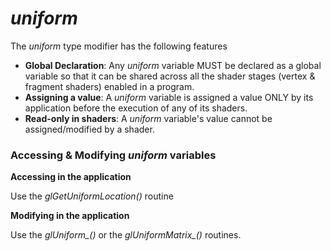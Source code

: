 # *uniform*

The *uniform* type modifier has the following features

* **Global Declaration**: Any *uniform* variable MUST be declared as a global variable so that it can be shared across all the shader stages (vertex & fragment shaders) enabled in a program.
* **Assigning a value**: A *uniform* variable is assigned a value ONLY by its application before the execution of any of its shaders. 
* **Read-only in shaders**: A *uniform* variable's value cannot be assigned/modified by a shader.

### Accessing & Modifying *uniform* variables

**Accessing in the application**

Use the *glGetUniformLocation()* routine

**Modifying in the application**

Use the *glUniform_()* or the *glUniformMatrix_()* routines.
